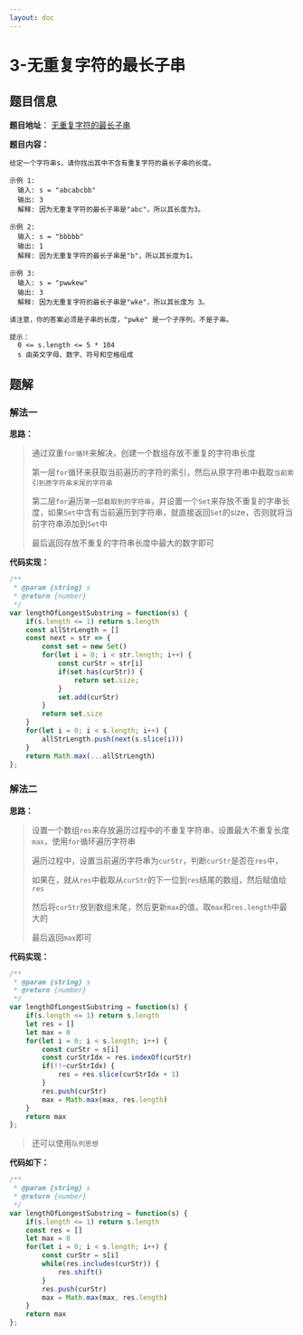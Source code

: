 ```yaml
---
layout: doc
---
```


# 3-无重复字符的最长子串

## 题目信息

**题目地址**： [无重复字符的最长子串](https://leetcode.cn/problems/longest-substring-without-repeating-characters/description/)

**题目内容：**

```text
给定一个字符串s，请你找出其中不含有重复字符的最长子串的长度。

示例 1:
  输入: s = "abcabcbb"
  输出: 3 
  解释: 因为无重复字符的最长子串是"abc"，所以其长度为3。
  
示例 2:
  输入: s = "bbbbb"
  输出: 1
  解释: 因为无重复字符的最长子串是"b"，所以其长度为1。
  
示例 3:
  输入: s = "pwwkew"
  输出: 3
  解释: 因为无重复字符的最长子串是"wke"，所以其长度为 3。
  
请注意，你的答案必须是子串的长度，"pwke" 是一个子序列，不是子串。
 
提示：
  0 <= s.length <= 5 * 104
  s 由英文字母、数字、符号和空格组成
```

## 题解

### 解法一

**思路：**

> 通过双重`for循环`来解决，创建一个数组存放不重复的字符串长度
> 
> 第一层`for`循环来获取当前遍历的字符的索引，然后从原字符串中截取`当前索引到原字符串末尾的字符串`
> 
> 第二层`for`遍历`第一层截取到的字符串`，并设置一个`Set`来存放不重复的字串长度，如果`Set`中含有当前遍历到字符串，就直接返回`Set`的size，否则就将当前字符串添加到`Set`中
> 
> 最后返回存放不重复的字符串长度中最大的数字即可

**代码实现：**

```javascript
/**
 * @param {string} s
 * @return {number}
 */
var lengthOfLongestSubstring = function(s) {
    if(s.length <= 1) return s.length
    const allStrLength = []
    const next = str => {
        const set = new Set()
        for(let i = 0; i < str.length; i++) {
            const curStr = str[i]
            if(set.has(curStr)) {
                return set.size;
            }
            set.add(curStr)
        }
        return set.size
    }
    for(let i = 0; i < s.length; i++) {
        allStrLength.push(next(s.slice(i)))
    }
    return Math.max(...allStrLength)
};
```


### 解法二

**思路：**

> 设置一个数组`res`来存放遍历过程中的不重复字符串，设置最大不重复长度`max`，使用`for`循环遍历字符串
> 
> 遍历过程中，设置当前遍历字符串为`curStr`，判断`curStr`是否在`res`中，
> 
> 如果在，就从`res`中截取从`curStr`的下一位到`res`结尾的数组，然后赋值给`res`
> 
> 然后将`curStr`放到数组末尾，然后更新`max`的值，取`max`和`res.length`中最大的
> 
> 最后返回`max`即可

**代码实现：**

```javascript
/**
 * @param {string} s
 * @return {number}
 */
var lengthOfLongestSubstring = function(s) {
    if(s.length <= 1) return s.length
    let res = []
    let max = 0
    for(let i = 0; i < s.length; i++) {
        const curStr = s[i]
        const curStrIdx = res.indexOf(curStr)
        if(!!~curStrIdx) {
            res = res.slice(curStrIdx + 1)
        }
        res.push(curStr)
        max = Math.max(max, res.length)
    }
    return max
};
```

> 还可以使用`队列思想`

**代码如下：**

```javascript
/**
 * @param {string} s
 * @return {number}
 */
var lengthOfLongestSubstring = function(s) {
    if(s.length <= 1) return s.length
    const res = []
    let max = 0
    for(let i = 0; i < s.length; i++) {
        const curStr = s[i]
        while(res.includes(curStr)) {
            res.shift()
        }
        res.push(curStr)
        max = Math.max(max, res.length)
    }
    return max
};
```
